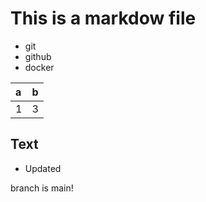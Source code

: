# This is a markdow file

 - git 
 - github
 - docker
 
 |a|b|
 |:-|:-|
 |1|3|


## Text 
 - Updated 

 branch is main!